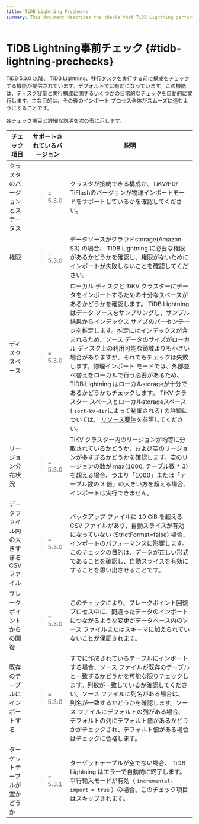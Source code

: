 ```yaml
---
title: TiDB Lightning Prechecks
summary: This document describes the checks that TiDB Lightning performs before performing a data migration task. These precheckes ensure that TiDB Lightning can perform the task smoothly.
---
```


# TiDB Lightning事前チェック {#tidb-lightning-prechecks}

TiDB 5.3.0 以降、 TiDB Lightning、移行タスクを実行する前に構成をチェックする機能が提供されています。デフォルトでは有効になっています。この機能は、ディスク容量と実行構成に関するいくつかの日常的なチェックを自動的に実行します。主な目的は、その後のインポート プロセス全体がスムーズに進むようにすることです。

各チェック項目と詳細な説明を次の表に示します。

| チェック項目                | サポートされているバージョン                   | 説明                                                                                                                                                                                                                                                                                                                                                                                                                                                                                                                                                                                                                                                                                                                                                                                   |
| --------------------- | -------------------------------- | ------------------------------------------------------------------------------------------------------------------------------------------------------------------------------------------------------------------------------------------------------------------------------------------------------------------------------------------------------------------------------------------------------------------------------------------------------------------------------------------------------------------------------------------------------------------------------------------------------------------------------------------------------------------------------------------------------------------------------------------------------------------------------------ |
| クラスタのバージョンとステータス      | <blockquote>= 5.3.0</blockquote> | クラスタが接続できる構成か、TiKV/PD/ TiFlashのバージョンが物理インポートモードをサポートしているかを確認してください。                                                                                                                                                                                                                                                                                                                                                                                                                                                                                                                                                                                                                                                                                                                  |
| 権限                    | <blockquote>= 5.3.0</blockquote> | データソースがクラウドstorage(Amazon S3) の場合、 TiDB Lightning に必要な権限があるかどうかを確認し、権限がないためにインポートが失敗しないことを確認してください。                                                                                                                                                                                                                                                                                                                                                                                                                                                                                                                                                                                                                                                                                  |
| ディスクスペース              | <blockquote>= 5.3.0</blockquote> | ローカル ディスクと TiKV クラスターにデータをインポートするための十分なスペースがあるかどうかを確認します。 TiDB Lightning はデータ ソースをサンプリングし、サンプル結果からインデックス サイズのパーセンテージを推定します。推定にはインデックスが含まれるため、ソース データのサイズがローカル ディスク上の利用可能な領域よりも小さい場合がありますが、それでもチェックは失敗します。物理インポート モードでは、外部並べ替えをローカルで行う必要があるため、 TiDB Lightning はローカルstorageが十分であるかどうかもチェックします。 TiKV クラスター スペースとローカルstorageスペース ( `sort-kv-dir`によって制御される) の詳細については、 [リソース要件](/tidb-lightning/tidb-lightning-physical-import-mode.md#environment-requirements)を参照してください。 |
| リージョン分布状況             | <blockquote>= 5.3.0</blockquote> | TiKV クラスター内のリージョンが均等に分散されているかどうか、および空のリージョンが多すぎるかどうかを確認します。空のリージョンの数が max(1000, テーブル数 * 3) を超える場合、つまり「1000」または「テーブル数の 3 倍」の大きい方を超える場合、インポートは実行できません。                                                                                                                                                                                                                                                                                                                                                                                                                                                                                                                                                                                                                                 |
| データファイル内の大きすぎるCSVファイル | <blockquote>= 5.3.0</blockquote> | バックアップ ファイルに 10 GiB を超える CSV ファイルがあり、自動スライスが有効になっていない (StrictFormat=false) 場合、インポートのパフォーマンスに影響します。このチェックの目的は、データが正しい形式であることを確認し、自動スライスを有効にすることを思い出させることです。                                                                                                                                                                                                                                                                                                                                                                                                                                                                                                                                                                                                                           |
| ブレークポイントからの回復         | <blockquote>= 5.3.0</blockquote> | このチェックにより、ブレークポイント回復プロセス中に、間違ったデータのインポートにつながるような変更がデータベース内のソース ファイルまたはスキーマに加えられていないことが保証されます。                                                                                                                                                                                                                                                                                                                                                                                                                                                                                                                                                                                                                                                                                        |
| 既存のテーブルにインポートする       | <blockquote>= 5.3.0</blockquote> | すでに作成されているテーブルにインポートする場合、ソース ファイルが既存のテーブルと一致するかどうかを可能な限りチェックします。列数が一致しているか確認してください。ソース ファイルに列名がある場合は、列名が一致するかどうかを確認します。ソース ファイルにデフォルトの列がある場合、デフォルトの列にデフォルト値があるかどうかがチェックされ、デフォルト値がある場合はチェックに合格します。                                                                                                                                                                                                                                                                                                                                                                                                                                                                                                                                                                                    |
| ターゲットテーブルが空かどうか       | <blockquote>= 5.3.1</blockquote> | ターゲットテーブルが空でない場合、 TiDB Lightning はエラーで自動的に終了します。平行輸入モードが有効（ `incremental-import = true` ）の場合、このチェック項目はスキップされます。                                                                                                                                                                                                                                                                                                                                                                                                                                                                                                                                                                                                                                                                      |
